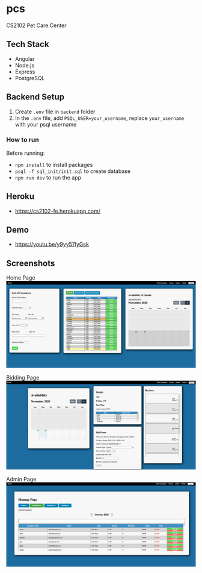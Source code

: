 # pcs
CS2102 Pet Care Center 

## Tech Stack
- Angular
- Node.js
- Express
- PostgreSQL

## Backend Setup

1) Create `.env` file in `backend` folder
2) In the `.env` file, add `PSQL_USER=your_username`, replace `your_username` with your psql username

### How to run
Before running: 

- `npm install` to install packages
- `psql -f sql_init/init.sql` to create database
- `npm run dev` to run the app

## Heroku
- https://cs2102-fe.herokuapp.com/

## Demo
- https://youtu.be/y9yy57lyGsk

## Screenshots
Home Page
![Home Page](./screenshots/Home.png "Home")

Bidding Page
![Bidding Page](./screenshots/Bidding.png "Title")

Admin Page
![Admin Page](./screenshots/Admin.png "Title")
